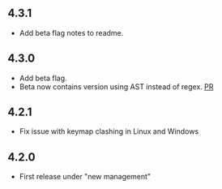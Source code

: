 ## 4.3.1
- Add beta flag notes to readme.

## 4.3.0
- Add beta flag.
- Beta now contains version using AST instead of regex. [PR](https://github.com/tgandrews/atom-easy-jsdoc/pull/12)

## 4.2.1
- Fix issue with keymap clashing in Linux and Windows

## 4.2.0
- First release under "new management"
